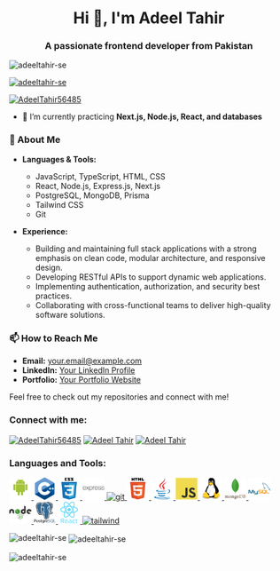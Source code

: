 <h1 align="center">Hi 👋, I'm Adeel Tahir</h1>
<h3 align="center">A passionate frontend developer from Pakistan</h3>

<p align="left"> <img src="https://komarev.com/ghpvc/?username=adeeltahir-se&label=Profile%20views&color=0e75b6&style=flat" alt="adeeltahir-se" /> </p>

<p align="left"> <a href="https://github.com/ryo-ma/github-profile-trophy"><img src="https://github-profile-trophy.vercel.app/?username=adeeltahir-se" alt="adeeltahir-se" /></a> </p>

<p align="left"> <a href="https://x.com/AdeelTahir56485" target="blank"><img src="https://img.shields.io/twitter/follow/adeeltahir?logo=twitter&style=for-the-badge" alt="AdeelTahir56485" /></a> </p>

- 🌱 I’m currently practicing **Next.js, Node.js, React, and databases**

### 🚀 About Me

- **Languages & Tools:**  
  - JavaScript, TypeScript, HTML, CSS  
  - React, Node.js, Express.js, Next.js  
  - PostgreSQL, MongoDB, Prisma  
  - Tailwind CSS  
  - Git

- **Experience:**
  - Building and maintaining full stack applications with a strong emphasis on clean code, modular architecture, and responsive design.
  - Developing RESTful APIs to support dynamic web applications.
  - Implementing authentication, authorization, and security best practices.
  - Collaborating with cross-functional teams to deliver high-quality software solutions.

### 📫 How to Reach Me

- **Email:** [your.email@example.com](mailto:your.email@example.com)
- **LinkedIn:** [Your LinkedIn Profile](#)
- **Portfolio:** [Your Portfolio Website](#)

Feel free to check out my repositories and connect with me!

<h3 align="left">Connect with me:</h3>
<p align="left">
<a href="https://x.com/AdeelTahir56485" target="blank"><img align="center" src="https://raw.githubusercontent.com/rahuldkjain/github-profile-readme-generator/master/src/images/icons/Social/twitter.svg" alt="AdeelTahir56485" height="30" width="40" /></a>
<a href="https://www.linkedin.com/in/adeel-tahir-41ba212b9/" target="blank"><img align="center" src="https://raw.githubusercontent.com/rahuldkjain/github-profile-readme-generator/master/src/images/icons/Social/linked-in-alt.svg" alt="Adeel Tahir" height="30" width="40" /></a>
<a href="https://www.facebook.com/profile.php?id=100012213272803" target="blank"><img align="center" src="https://raw.githubusercontent.com/rahuldkjain/github-profile-readme-generator/master/src/images/icons/Social/facebook.svg" alt="Adeel Tahir" height="30" width="40" /></a>
</p>

<h3 align="left">Languages and Tools:</h3>
<p align="left"> 
<a href="https://developer.android.com" target="_blank" rel="noreferrer"> 
  <img src="https://raw.githubusercontent.com/devicons/devicon/master/icons/android/android-original-wordmark.svg" alt="android" width="40" height="40"/> 
</a> 
<a href="https://www.w3schools.com/cpp/" target="_blank" rel="noreferrer"> 
  <img src="https://raw.githubusercontent.com/devicons/devicon/master/icons/cplusplus/cplusplus-original.svg" alt="cplusplus" width="40" height="40"/> 
</a> 
<a href="https://www.w3schools.com/css/" target="_blank" rel="noreferrer"> 
  <img src="https://raw.githubusercontent.com/devicons/devicon/master/icons/css3/css3-original-wordmark.svg" alt="css3" width="40" height="40"/> 
</a> 
<a href="https://expressjs.com" target="_blank" rel="noreferrer"> 
  <img src="https://raw.githubusercontent.com/devicons/devicon/master/icons/express/express-original-wordmark.svg" alt="express" width="40" height="40"/> 
</a> 
<a href="https://git-scm.com/" target="_blank" rel="noreferrer"> 
  <img src="https://www.vectorlogo.zone/logos/git-scm/git-scm-icon.svg" alt="git" width="40" height="40"/> 
</a> 
<a href="https://www.w3.org/html/" target="_blank" rel="noreferrer"> 
  <img src="https://raw.githubusercontent.com/devicons/devicon/master/icons/html5/html5-original-wordmark.svg" alt="html5" width="40" height="40"/> 
</a> 
<a href="https://www.java.com" target="_blank" rel="noreferrer"> 
  <img src="https://raw.githubusercontent.com/devicons/devicon/master/icons/java/java-original.svg" alt="java" width="40" height="40"/> 
</a> 
<a href="https://developer.mozilla.org/en-US/docs/Web/JavaScript" target="_blank" rel="noreferrer"> 
  <img src="https://raw.githubusercontent.com/devicons/devicon/master/icons/javascript/javascript-original.svg" alt="javascript" width="40" height="40"/> 
</a> 
<a href="https://www.linux.org/" target="_blank" rel="noreferrer"> 
  <img src="https://raw.githubusercontent.com/devicons/devicon/master/icons/linux/linux-original.svg" alt="linux" width="40" height="40"/> 
</a> 
<a href="https://www.mongodb.com/" target="_blank" rel="noreferrer"> 
  <img src="https://raw.githubusercontent.com/devicons/devicon/master/icons/mongodb/mongodb-original-wordmark.svg" alt="mongodb" width="40" height="40"/> 
</a> 
<a href="https://www.mysql.com/" target="_blank" rel="noreferrer"> 
  <img src="https://raw.githubusercontent.com/devicons/devicon/master/icons/mysql/mysql-original-wordmark.svg" alt="mysql" width="40" height="40"/> 
</a> 
<a href="https://nodejs.org" target="_blank" rel="noreferrer"> 
  <img src="https://raw.githubusercontent.com/devicons/devicon/master/icons/nodejs/nodejs-original-wordmark.svg" alt="nodejs" width="40" height="40"/> 
</a> 
<a href="https://www.postgresql.org" target="_blank" rel="noreferrer"> 
  <img src="https://raw.githubusercontent.com/devicons/devicon/master/icons/postgresql/postgresql-original-wordmark.svg" alt="postgresql" width="40" height="40"/> 
</a> 
<a href="https://reactjs.org/" target="_blank" rel="noreferrer"> 
  <img src="https://raw.githubusercontent.com/devicons/devicon/master/icons/react/react-original-wordmark.svg" alt="react" width="40" height="40"/> 
</a> 
<a href="https://tailwindcss.com/" target="_blank" rel="noreferrer"> 
  <img src="https://www.vectorlogo.zone/logos/tailwindcss/tailwindcss-icon.svg" alt="tailwind" width="40" height="40"/> 
</a> 
</p>

<p><img align="left" src="https://github-readme-stats.vercel.app/api/top-langs?username=adeeltahir-se&show_icons=true&locale=en&layout=compact" alt="adeeltahir-se" /></p>

<p>&nbsp;<img align="center" src="https://github-readme-stats.vercel.app/api?username=adeeltahir-se&show_icons=true&locale=en" alt="adeeltahir-se" /></p>

<p><img align="center" src="https://github-readme-streak-stats.herokuapp.com/?user=adeeltahir-se&" alt="adeeltahir-se" /></p>
